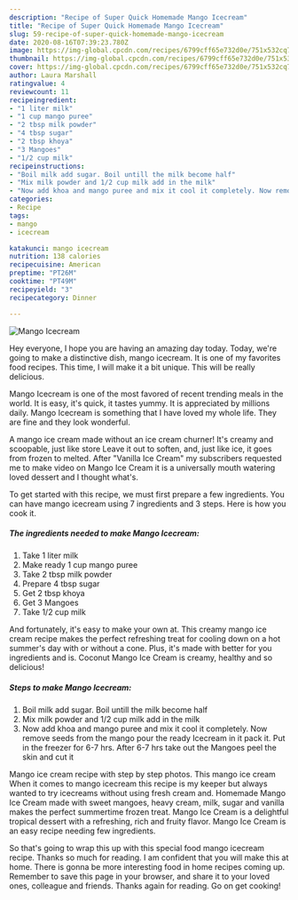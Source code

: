 ```yaml
---
description: "Recipe of Super Quick Homemade Mango Icecream"
title: "Recipe of Super Quick Homemade Mango Icecream"
slug: 59-recipe-of-super-quick-homemade-mango-icecream
date: 2020-08-16T07:39:23.780Z
image: https://img-global.cpcdn.com/recipes/6799cff65e732d0e/751x532cq70/mango-icecream-recipe-main-photo.jpg
thumbnail: https://img-global.cpcdn.com/recipes/6799cff65e732d0e/751x532cq70/mango-icecream-recipe-main-photo.jpg
cover: https://img-global.cpcdn.com/recipes/6799cff65e732d0e/751x532cq70/mango-icecream-recipe-main-photo.jpg
author: Laura Marshall
ratingvalue: 4
reviewcount: 11
recipeingredient:
- "1 liter milk"
- "1 cup mango puree"
- "2 tbsp milk powder"
- "4 tbsp sugar"
- "2 tbsp khoya"
- "3 Mangoes"
- "1/2 cup milk"
recipeinstructions:
- "Boil milk add sugar. Boil untill the milk become half"
- "Mix milk powder and 1/2 cup milk add in the milk"
- "Now add khoa and mango puree and mix it cool it completely. Now remove seeds from the mango pour the ready Icecream in it pack it. Put in the freezer for 6-7 hrs. After 6-7 hrs take out the Mangoes peel the skin and cut it"
categories:
- Recipe
tags:
- mango
- icecream

katakunci: mango icecream 
nutrition: 138 calories
recipecuisine: American
preptime: "PT26M"
cooktime: "PT49M"
recipeyield: "3"
recipecategory: Dinner

---
```



![Mango Icecream](https://img-global.cpcdn.com/recipes/6799cff65e732d0e/751x532cq70/mango-icecream-recipe-main-photo.jpg)

Hey everyone, I hope you are having an amazing day today. Today, we're going to make a distinctive dish, mango icecream. It is one of my favorites food recipes. This time, I will make it a bit unique. This will be really delicious.

Mango Icecream is one of the most favored of recent trending meals in the world. It is easy, it's quick, it tastes yummy. It is appreciated by millions daily. Mango Icecream is something that I have loved my whole life. They are fine and they look wonderful.

A mango ice cream made without an ice cream churner! It&#39;s creamy and scoopable, just like store Leave it out to soften, and, just like ice, it goes from frozen to melted. After &#34;Vanilla Ice Cream&#34; my subscribers requested me to make video on Mango Ice Cream it is a universally mouth watering loved dessert and I thought what&#39;s.


To get started with this recipe, we must first prepare a few ingredients. You can have mango icecream using 7 ingredients and 3 steps. Here is how you cook it.

<!--inarticleads1-->

##### The ingredients needed to make Mango Icecream:

1. Take 1 liter milk
1. Make ready 1 cup mango puree
1. Take 2 tbsp milk powder
1. Prepare 4 tbsp sugar
1. Get 2 tbsp khoya
1. Get 3 Mangoes
1. Take 1/2 cup milk


And fortunately, it&#39;s easy to make your own at. This creamy mango ice cream recipe makes the perfect refreshing treat for cooling down on a hot summer&#39;s day with or without a cone. Plus, it&#39;s made with better for you ingredients and is. Coconut Mango Ice Cream is creamy, healthy and so delicious! 

<!--inarticleads2-->

##### Steps to make Mango Icecream:

1. Boil milk add sugar. Boil untill the milk become half
1. Mix milk powder and 1/2 cup milk add in the milk
1. Now add khoa and mango puree and mix it cool it completely. Now remove seeds from the mango pour the ready Icecream in it pack it. Put in the freezer for 6-7 hrs. After 6-7 hrs take out the Mangoes peel the skin and cut it


Mango ice cream recipe with step by step photos. This mango ice cream When it comes to mango icecream this recipe is my keeper but always wanted to try icecreams without using fresh cream and. Homemade Mango Ice Cream made with sweet mangoes, heavy cream, milk, sugar and vanilla makes the perfect summertime frozen treat. Mango Ice Cream is a delightful tropical dessert with a refreshing, rich and fruity flavor. Mango Ice Cream is an easy recipe needing few ingredients. 

So that's going to wrap this up with this special food mango icecream recipe. Thanks so much for reading. I am confident that you will make this at home. There is gonna be more interesting food in home recipes coming up. Remember to save this page in your browser, and share it to your loved ones, colleague and friends. Thanks again for reading. Go on get cooking!
